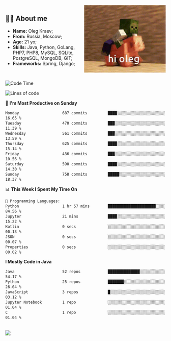 <img align="right" height="211" width="256" src="res/hi-oleg.gif">
<div>
	<h2>👨‍💻 About me</h2>
	<ul align="left">
	    <li><strong>Name:</strong> Oleg Kraev;</li>
	    <li><strong>From:</strong> Russia, Moscow;</li>
	    <li><strong>Age:</strong> 21 yo;</li>
	    <li><strong>Skills:</strong> Java, Python, GoLang, PHP7, PHP8, MySQL, SQLite, PostgreSQL, MongoDB, GIT;</li>
	    <li><strong>Frameworks:</strong> Spring, Django;</li>
	</ul>
</div>
<br>

<!--START_SECTION:waka-->
![Code Time](http://img.shields.io/badge/Code%20Time-1%2C157%20hrs%2049%20mins-blue)

![Lines of code](https://img.shields.io/badge/From%20Hello%20World%20I%27ve%20Written-1.7%20million%20lines%20of%20code-blue)

📅 **I'm Most Productive on Sunday** 

```text
Monday                   687 commits         ████░░░░░░░░░░░░░░░░░░░░░   16.65 % 
Tuesday                  470 commits         ███░░░░░░░░░░░░░░░░░░░░░░   11.39 % 
Wednesday                561 commits         ███░░░░░░░░░░░░░░░░░░░░░░   13.59 % 
Thursday                 625 commits         ████░░░░░░░░░░░░░░░░░░░░░   15.14 % 
Friday                   436 commits         ███░░░░░░░░░░░░░░░░░░░░░░   10.56 % 
Saturday                 590 commits         ████░░░░░░░░░░░░░░░░░░░░░   14.30 % 
Sunday                   758 commits         █████░░░░░░░░░░░░░░░░░░░░   18.37 % 
```


📊 **This Week I Spent My Time On** 

```text
💬 Programming Languages: 
Python                   1 hr 57 mins        █████████████████████░░░░   84.56 % 
Jupyter                  21 mins             ████░░░░░░░░░░░░░░░░░░░░░   15.22 % 
Kotlin                   0 secs              ░░░░░░░░░░░░░░░░░░░░░░░░░   00.13 % 
JSON                     0 secs              ░░░░░░░░░░░░░░░░░░░░░░░░░   00.07 % 
Properties               0 secs              ░░░░░░░░░░░░░░░░░░░░░░░░░   00.02 % 
```

**I Mostly Code in Java** 

```text
Java                     52 repos            ██████████████░░░░░░░░░░░   54.17 % 
Python                   25 repos            ███████░░░░░░░░░░░░░░░░░░   26.04 % 
JavaScript               3 repos             █░░░░░░░░░░░░░░░░░░░░░░░░   03.12 % 
Jupyter Notebook         1 repo              ░░░░░░░░░░░░░░░░░░░░░░░░░   01.04 % 
C                        1 repo              ░░░░░░░░░░░░░░░░░░░░░░░░░   01.04 % 
```




<!--END_SECTION:waka-->

<br>
<img align="center" src="https://wakatime.com/share/@hteppl/18a68a4e-e1fb-41eb-b9f2-e999d76b9bac.svg">
